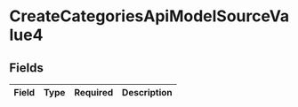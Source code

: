 # CreateCategoriesApiModelSourceValue4


## Fields

| Field       | Type        | Required    | Description |
| ----------- | ----------- | ----------- | ----------- |